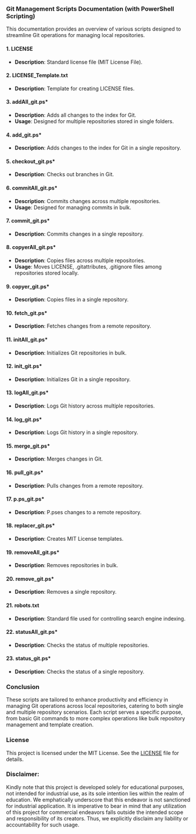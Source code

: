 ### Git Management Scripts Documentation (with PowerShell Scripting)

This documentation provides an overview of various scripts designed to streamline Git operations for managing local repositories.

#### 1. **LICENSE**

- **Description**: Standard license file (MIT License File).
  
#### 2. **LICENSE_Template.txt**

- **Description**: Template for creating LICENSE files.

#### 3. **addAll_git.ps***

- **Description**: Adds all changes to the index for Git.
- **Usage**: Designed for multiple repositories stored in single folders.

#### 4. **add_git.ps***

- **Description**: Adds changes to the index for Git in a single repository.

#### 5. **checkout_git.ps***

- **Description**: Checks out branches in Git.

#### 6. **commitAll_git.ps***

- **Description**: Commits changes across multiple repositories.
- **Usage**: Designed for managing commits in bulk.

#### 7. **commit_git.ps***

- **Description**: Commits changes in a single repository.

#### 8. **copyerAll_git.ps***

- **Description**: Copies files across multiple repositories.
- **Usage**: Moves LICENSE, .gitattributes, .gitignore files among repositories stored locally.

#### 9. **copyer_git.ps***

- **Description**: Copies files in a single repository.

#### 10. **fetch_git.ps***

- **Description**: Fetches changes from a remote repository.

#### 11. **initAll_git.ps***

- **Description**: Initializes Git repositories in bulk.

#### 12. **init_git.ps***

- **Description**: Initializes Git in a single repository.

#### 13. **logAll_git.ps***

- **Description**: Logs Git history across multiple repositories.

#### 14. **log_git.ps***

- **Description**: Logs Git history in a single repository.

#### 15. **merge_git.ps***

- **Description**: Merges changes in Git.

#### 16. **pull_git.ps***

- **Description**: Pulls changes from a remote repository.

#### 17. **p.ps_git.ps***

- **Description**: P.pses changes to a remote repository.

#### 18. **replacer_git.ps***

- **Description**: Creates MIT License templates.

#### 19. **removeAll_git.ps***

- **Description**: Removes repositories in bulk.

#### 20. **remove_git.ps***

- **Description**: Removes a single repository.

#### 21. **robots.txt**

- **Description**: Standard file used for controlling search engine indexing.

#### 22. **statusAll_git.ps***

- **Description**: Checks the status of multiple repositories.

#### 23. **status_git.ps***

- **Description**: Checks the status of a single repository.

### **Conclusion**

These scripts are tailored to enhance productivity and efficiency in managing Git operations across local repositories, catering to both single and multiple repository scenarios. Each script serves a specific purpose, from basic Git commands to more complex operations like bulk repository management and template creation.

### **License**

This project is licensed under the MIT License. See the [LICENSE](LICENSE) file for details.

### **Disclaimer:**

Kindly note that this project is developed solely for educational purposes, not intended for industrial use, as its sole intention lies within the realm of education. We emphatically underscore that this endeavor is not sanctioned for industrial application. It is imperative to bear in mind that any utilization of this project for commercial endeavors falls outside the intended scope and responsibility of its creators. Thus, we explicitly disclaim any liability or accountability for such usage.